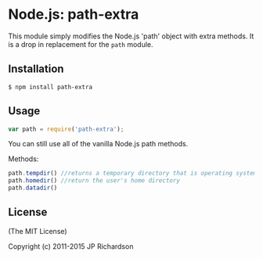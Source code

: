 Node.js: path-extra
===================

This module simply modifies the Node.js 'path' object with extra methods. It is a drop in replacement for the `path` module.



Installation
------------

    $ npm install path-extra



Usage
-----

```javascript
var path = require('path-extra');
```

You can still use all of the vanilla Node.js path methods.

Methods:

```javascript
path.tempdir() //returns a temporary directory that is operating system specific.
path.homedir() //return the user's home directory
path.datadir()
```



License
-------

(The MIT License)

Copyright (c) 2011-2015 JP Richardson




